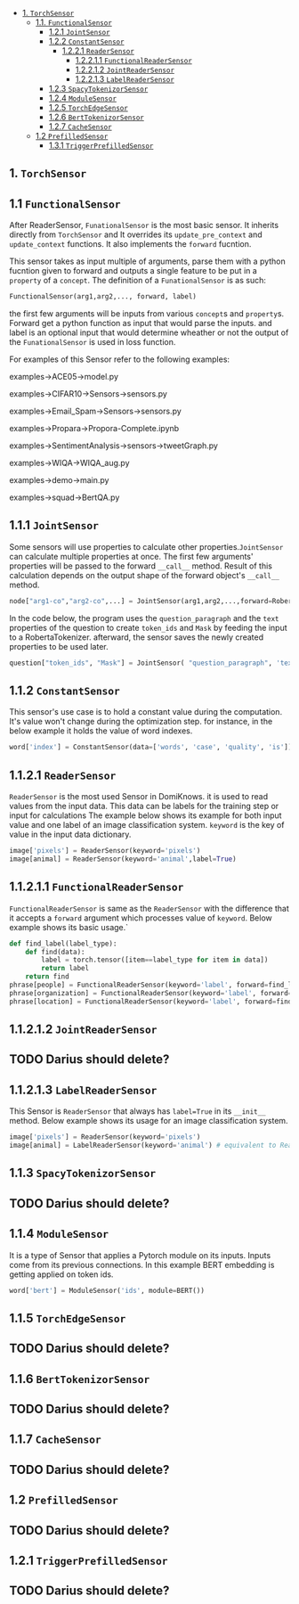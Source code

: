 <!-- TOC depthto:4 withlinks:true -->

- [1. `TorchSensor`](#TorchSensor)
    - [1.1. `FunctionalSensor`](#FunctionalSensor)
        - [1.2.1 `JointSensor`](#JointSensor)
        - [1.2.2 `ConstantSensor`](#ConstantSensor)
            - [1.2.2.1 `ReaderSensor`](#ReaderSensor)
                - [1.2.2.1.1 `FunctionalReaderSensor`](#FunctionalReaderSensor)
                - [1.2.2.1.2 `JointReaderSensor`](#JointReaderSensor)
                - [1.2.2.1.3 `LabelReaderSensor`](#LabelReaderSensor)
        - [1.2.3 `SpacyTokenizorSensor`](#SpacyTokenizorSensor)
        - [1.2.4 `ModuleSensor`](#ModuleSensor)
        - [1.2.5 `TorchEdgeSensor`](#TorchEdgeSensor)
        - [1.2.6 `BertTokenizorSensor`](#BertTokenizorSensor)
        - [1.2.7 `CacheSensor`](#CacheSensor)
    - [1.2 `PrefilledSensor`](#PrefilledSensor)
        - [1.3.1 `TriggerPrefilledSensor`](#TriggerPrefilledSensor)

<!-- /TOC -->

## 1. `TorchSensor`


## 1.1 `FunctionalSensor`

After ReaderSensor, `FunationalSensor` is the most basic sensor. It inherits directly from `TorchSensor` and It overrides its `update_pre_context` and `update_context` functions. It also implements the `forward` fucntion.

This sensor takes as input multiple of arguments, parse them with a python fucntion given to forward and outputs a single feature to be put in a `property` of a `concept`. The definition of a `FunationalSensor` is as such:

```python
FunctionalSensor(arg1,arg2,..., forward, label)
```
the first few arguments will be inputs from various `concept`s and `property`s. Forward get a python function as input that would parse the inputs. and label is an optional input that would determine wheather or not the output of the `FunationalSensor` is used in loss function.

For examples of this Sensor refer to the following examples:

examples->ACE05->model.py

examples->CIFAR10->Sensors->sensors.py

examples->Email_Spam->Sensors->sensors.py

examples->Propara->Propora-Complete.ipynb

examples->SentimentAnalysis->sensors->tweetGraph.py

examples->WIQA->WIQA_aug.py

examples->demo->main.py

examples->squad->BertQA.py

## 1.1.1 `JointSensor`
Some sensors will use properties to calculate other properties.`JointSensor` can calculate multiple properties at once.
The first few arguments' properties will be passed to the forward `__call__` method. Result of this calculation depends on the output shape of the forward object's `__call__` method.
```python
node["arg1-co","arg2-co",...] = JointSensor(arg1,arg2,...,forward=RobertaTokenizer())
```
In the code below, the program uses the `question_paragraph` and the `text` properties of the question to create `token_ids` and `Mask` by feeding the input to a RobertaTokenizer. afterward, the sensor saves the newly created properties to be used later.

```python
question["token_ids", "Mask"] = JointSensor( "question_paragraph", 'text',forward=RobertaTokenizer())
```

## 1.1.2 `ConstantSensor`
This sensor's use case is to hold a constant value during the computation. It's value won't change during the optimization step.
for instance, in the below example it holds the value of word indexes.
```python
word['index'] = ConstantSensor(data=['words', 'case', 'quality', 'is'])
```
## 1.1.2.1 `ReaderSensor`
`ReaderSensor` is the most used Sensor in DomiKnows. it is used to read values from the input data. This data can be labels for the training step or input for calculations
The example below shows its example for both input value and one label of an image classification system. `keyword` is the key of value in the input data dictionary.
```python
image['pixels'] = ReaderSensor(keyword='pixels')
image[animal] = ReaderSensor(keyword='animal',label=True)
```

## 1.1.2.1.1 `FunctionalReaderSensor`
`FunctionalReaderSensor` is same as the `ReaderSensor` with the difference that it accepts a `forward` argument which processes value of `keyword`.
Below example shows its basic usage.`
```python
def find_label(label_type):
    def find(data):
        label = torch.tensor([item==label_type for item in data])
        return label
    return find
phrase[people] = FunctionalReaderSensor(keyword='label', forward=find_label('Peop'), label=True)
phrase[organization] = FunctionalReaderSensor(keyword='label', forward=find_label('Org'), label=True)
phrase[location] = FunctionalReaderSensor(keyword='label', forward=find_label('Loc'), label=True)
```
## 1.1.2.1.2 `JointReaderSensor`
## TODO Darius should delete?
## 1.1.2.1.3 `LabelReaderSensor`
This Sensor is `ReaderSensor` that always has `label=True` in its `__init__` method. Below example shows its usage for an image classification system.
```python
image['pixels'] = ReaderSensor(keyword='pixels')
image[animal] = LabelReaderSensor(keyword='animal') # equivalent to ReaderSensor(keyword='animal',label=True)
```
## 1.1.3 `SpacyTokenizorSensor`
## TODO Darius should delete?
## 1.1.4 `ModuleSensor`
It is a type of Sensor that applies a Pytorch module on its inputs. Inputs come from its previous connections.
In this example BERT embedding is getting applied on token ids. 
```python
word['bert'] = ModuleSensor('ids', module=BERT())
```
## 1.1.5 `TorchEdgeSensor`
## TODO Darius should delete?

## 1.1.6 `BertTokenizorSensor`
## TODO Darius should delete?

## 1.1.7 `CacheSensor`
## TODO Darius should delete?

## 1.2 `PrefilledSensor`
## TODO Darius should delete?

## 1.2.1 `TriggerPrefilledSensor`
## TODO Darius should delete?


